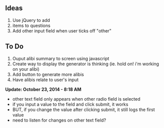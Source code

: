 ## Ideas 

1. Use jQuery to add <li> items to questions
2. Add other input field when user ticks off "other"

## To Do
1. Ouput alibi summary to screen using javascript
2. Create way to display the generator is thinking (ie. hold on! i'm working on your alibi)
3. Add button to generate more alibis
4. Have alibis relate to user's input

**Update: October 23, 2014 - 8:18 AM**

- other text field only appears when other radio field is selected
- if you input a value to the field and click submit, it works
- BUT, if you change the value after clicking submit, it still logs the first value
- need to listen for changes on other text field?


